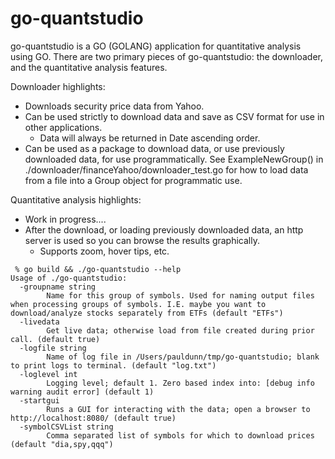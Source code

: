 # go-quantstudio
go-quantstudio is a GO (GOLANG) application for quantitative analysis using GO. There are two primary pieces of go-quantstudio: the downloader, and the quantitative analysis features.

Downloader highlights:
* Downloads security price data from Yahoo.
* Can be used strictly to download data and save as CSV format for use in other applications.
  * Data will always be returned in Date ascending order.
* Can be used as a package to download data, or use previously downloaded data, for use programmatically. See ExampleNewGroup() in ./downloader/financeYahoo/downloader_test.go for how to load data from a file into a Group object for programmatic use.

Quantitative analysis highlights:
* Work in progress....
* After the download, or loading previously downloaded data, an http server is used so you can browse the results graphically.
  * Supports zoom, hover tips, etc. 

```
 % go build && ./go-quantstudio --help 
Usage of ./go-quantstudio:
  -groupname string
    	Name for this group of symbols. Used for naming output files when processing groups of symbols. I.E. maybe you want to download/analyze stocks separately from ETFs (default "ETFs")
  -livedata
    	Get live data; otherwise load from file created during prior call. (default true)
  -logfile string
    	Name of log file in /Users/pauldunn/tmp/go-quantstudio; blank to print logs to terminal. (default "log.txt")
  -loglevel int
    	Logging level; default 1. Zero based index into: [debug info warning audit error] (default 1)
  -startgui
    	Runs a GUI for interacting with the data; open a browser to http://localhost:8080/ (default true)
  -symbolCSVList string
    	Comma separated list of symbols for which to download prices (default "dia,spy,qqq")
```